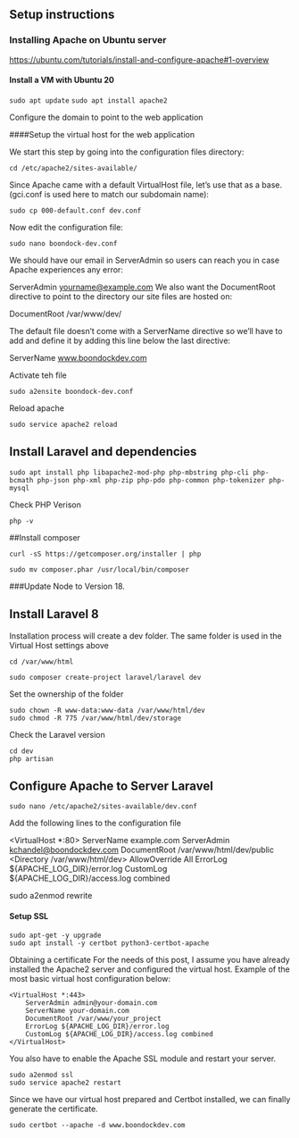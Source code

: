 ## Setup instructions

### Installing Apache on Ubuntu server


https://ubuntu.com/tutorials/install-and-configure-apache#1-overview

#### Install a VM with Ubuntu 20

```sudo apt update```
```sudo apt install apache2```

Configure the domain to point to the web application

####Setup the virtual host for the web application


We start this step by going into the configuration files directory:

```cd /etc/apache2/sites-available/```

Since Apache came with a default VirtualHost file, let’s use that as a base. (gci.conf is used here to match our subdomain name):

```sudo cp 000-default.conf dev.conf```

Now edit the configuration file:

```sudo nano boondock-dev.conf```

We should have our email in ServerAdmin so users can reach you in case Apache experiences any error:

ServerAdmin yourname@example.com
We also want the DocumentRoot directive to point to the directory our site files are hosted on:

DocumentRoot /var/www/dev/

The default file doesn’t come with a ServerName directive so we’ll have to add and define it by adding this line below the last directive:

ServerName www.boondockdev.com

Activate teh file

```sudo a2ensite boondock-dev.conf```

Reload apache

```sudo service apache2 reload```



## Install Laravel and dependencies

```sudo apt install php libapache2-mod-php php-mbstring php-cli php-bcmath php-json php-xml php-zip php-pdo php-common php-tokenizer php-mysql```

Check PHP Verison 

```php -v```

##Install composer

```curl -sS https://getcomposer.org/installer | php```

```sudo mv composer.phar /usr/local/bin/composer```


###Update Node to Version 18.

## Install Laravel 8

Installation process will create a dev folder. The same folder is used in the Virtual Host settings above

```cd /var/www/html```

```sudo composer create-project laravel/laravel dev```


Set the ownership of the folder

```
sudo chown -R www-data:www-data /var/www/html/dev
sudo chmod -R 775 /var/www/html/dev/storage
```

Check the Laravel version

```
cd dev
php artisan
```

## Configure Apache to Server Laravel

```
sudo nano /etc/apache2/sites-available/dev.conf

```

Add the following lines to the configuration file

<VirtualHost *:80>
ServerName example.com
ServerAdmin kchandel@boondockdev.com
DocumentRoot /var/www/html/dev/public
<Directory /var/www/html/dev>
AllowOverride All
</Directory>
ErrorLog ${APACHE_LOG_DIR}/error.log
CustomLog ${APACHE_LOG_DIR}/access.log combined
</VirtualHost>

 
sudo a2enmod rewrite


#### Setup SSL

```sudo apt-get update
sudo apt-get -y upgrade
sudo apt install -y certbot python3-certbot-apache
```


Obtaining a certificate
For the needs of this post, I assume you have already installed the Apache2 server and configured the virtual host. Example of the most basic virtual host configuration below:

```
<VirtualHost *:443>
    ServerAdmin admin@your-domain.com
    ServerName your-domain.com
    DocumentRoot /var/www/your_project
    ErrorLog ${APACHE_LOG_DIR}/error.log
    CustomLog ${APACHE_LOG_DIR}/access.log combined
</VirtualHost>
```

You also have to enable the Apache SSL module and restart your server.

```
sudo a2enmod ssl
sudo service apache2 restart
```


Since we have our virtual host prepared and Certbot installed, we can finally generate the certificate.

```
sudo certbot --apache -d www.boondockdev.com
```
